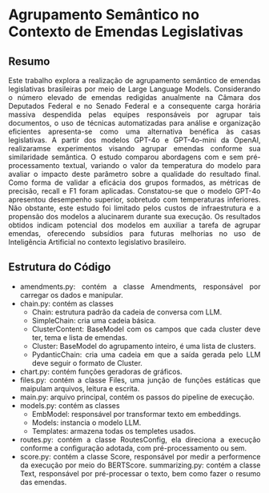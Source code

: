 # Agrupamento Semântico no Contexto de Emendas Legislativas

<div align="justify" >

## Resumo

Este trabalho explora a realização de agrupamento semântico de emendas legislativas brasileiras por meio de Large Language Models. Considerando o número elevado de emendas redigidas anualmente na Câmara dos Deputados Federal e no Senado Federal e a consequente carga horária massiva despendida pelas equipes responsáveis por agrupar tais documentos, o uso de técnicas automatizadas para análise e organização eficientes apresenta-se como uma alternativa benéfica às casas legislativas. A partir dos modelos GPT-4o e GPT-4o-mini da OpenAI, realizaramse experimentos visando agrupar emendas conforme sua similaridade semântica. O estudo comparou abordagens com e sem pré-processamento textual, variando o valor da temperatura do modelo para avaliar o impacto deste parâmetro sobre a qualidade do resultado final. Como forma de validar a eficácia dos grupos formados, as métricas de precisão, recall e F1 foram aplicadas. Constatou-se que o modelo GPT-4o apresentou desempenho superior, sobretudo com temperaturas inferiores. Não obstante, este estudo foi limitado pelos custos de infraestrutura e a propensão dos modelos a alucinarem durante sua execução. Os resultados obtidos indicam potencial dos modelos em auxiliar a tarefa de agrupar emendas, oferecendo subsídios para futuras melhorias no uso de Inteligência Artificial no contexto legislativo brasileiro.

## Estrutura do Código

- amendments.py: contém a classe Amendments, responsável por carregar os dados e manipular.
- chain.py: contém as classes
    - Chain: estrutura padrão da cadeia de conversa com LLM.
    - SimpleChain: cria uma cadeia básica.
    - ClusterContent: BaseModel com os campos que cada cluster deve ter, tema e lista de emendas.
    - Cluster: BaseModel do agrupamento inteiro, é uma lista de clusters.
    - PydanticChain: cria uma cadeia em que a saída gerada pelo LLM deve seguir o formato de Cluster.
- chart.py: contém funções geradoras de gráficos.
- files.py: contém a classe Files, uma junção de funções estáticas que maipulam arquivos, leitura e escrita.
- main.py: arquivo principal, contém os passos do pipeline de execução.
- models.py: contém as classes
    - EmbModel: responsável por transformar texto em embeddings.
    - Models: instancia o modelo LLM.
    - Templates: armazena todas os templetes usados.
- routes.py: contém a classe RoutesConfig, ela direciona a execução conforme a configuração adotada, com pré-processamento ou sem.
- score.py: contém a classe Score, responsável por medir a performence da execução por meio do BERTScore.
summarizing.py: contém a classe Text, responsável por pré-processar o texto, bem como fazer o resumo das emendas.